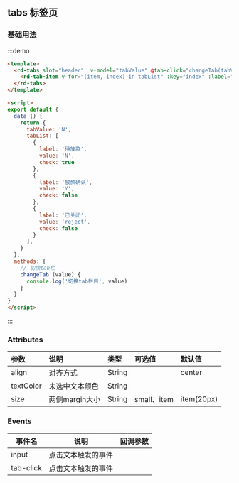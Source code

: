 ## tabs 标签页

### 基础用法

:::demo

```html
<template>
  <rd-tabs slot="header"  v-model="tabValue" @tab-click="changeTab(tabValue)">
    <rd-tab-item v-for="(item, index) in tabList" :key="index" :label="item.label" :name="item.value"/>
  </rd-tabs>
</template>

<script>
export default {
  data () {
    return {
      tabValue: 'N',
      tabList: [
        {
          label: '待放款',
          value: 'N',
          check: true
        },
        {
          label: '放款确认',
          value: 'Y',
          check: false
        },
        {
          label: '已关闭',
          value: 'reject',
          check: false
        }
      ],
    }
  },
  methods: {
    // 切换tab栏
    changeTab (value) {
      console.log('切换tab栏目', value)
    }
  }
}
</script>
```

:::


### Attributes

| 参数  | 说明  | 类型  | 可选值  | 默认值  |
|:----------|:----------|:----------|:----------|:----------|
| align    | 对齐方式    | String    |     | center    |
| textColor    | 未选中文本颜色    | String    |     |     |
| size    | 两侧margin大小    | String    | small、item    |  item(20px)   |

### Events

| 事件名 | 说明               | 回调参数 |
| ------ | ------------------ | -------- |
| input  | 点击文本触发的事件 |  |
| tab-click  | 点击文本触发的事件 |  |